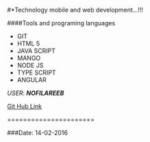 #*Technology mobile and web development...!!!

####Tools and programing languages
* GIT
* HTML 5
* JAVA SCRIPT
* MANGO
* NODE JS
* TYPE SCRIPT
* ANGULAR
 
*USER*: ***NOFILAREEB***



[Git Hub Link](https://github.com/)

======================


###Date: 14-02-2016
